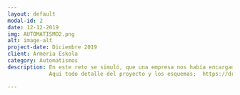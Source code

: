 ```yaml
---
layout: default
modal-id: 2
date: 12-12-2019
img: AUTOMATISMO2.png
alt: image-alt
project-date: Diciembre 2019
client: Armeria Eskola
category: Automatismos
description: En este reto se simuló, que una empresa nos había encargado un proyecto y realizar a corde a unos esquemas que ellos mandaron el automatismo.
             Aqui todo detalle del proyecto y los esquemas;  https://drive.google.com/drive/folders/1cOYSqPtgnwqqw5uIRR5zYtv64PzilzBc?usp=sharing

---
```

